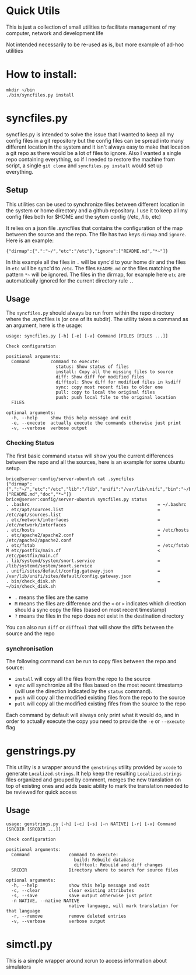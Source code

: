 # Quick Utils

This is just a collection of small utilities to facilitate management of my computer, network and development life

Not intended necessarily to be re-used as is, but more example of ad-hoc utilities

# How to install:

```
mkdir ~/bin
./bin/syncfiles.py install
```

# syncfiles.py

syncfiles.py is intended to solve the issue that I wanted to keep all my config files in a git repository but the config files can be spread into many different location in the system and it isn't always easy to make that location a git repo as there would be a lot of files to ignore. Also I wanted a single repo containing everything, so if I needed to restore the machine from script, a single `git clone` and `syncfiles.py install` would set up everything.

## Setup

This utilities can be used to synchronize files between different location in the system or home directory and a github repository. I use it to keep all my config files both for $HOME and the sytem config (/etc, /lib, etc)

It relies on a json file .syncfiles that contains the configuration of the map between the source and the repo. The file has two keys `dirmap` and `ignore`. Here is an example:

```
{"dirmap":{".":"~/","etc":"/etc"},"ignore":["README.md","*~"]}
```

In this example all the files in `.` will be sync'd to your home dir and the files in `etc` will be sync'd to `/etc`. The files `README.md` or the files matching the pattern `*~` will be ignored. The files in the dirmap, for example here `etc` are automatically ignored for the current directory rule `.`.

## Usage

The `syncfiles.py` should always be run from within the repo directory where the .syncfiles is (or one of its subdir). The utility takes a command as an argument, here is the usage:

```
usage: syncfiles.py [-h] [-e] [-v] Command [FILES [FILES ...]]

Check configuration

positional arguments:
  Command        command to execute:
                   status: Show status of files
                   install: Copy all the missing files to source
                   diff: Show diff for modified files
                   difftool: Show diff for modified files in ksdiff
                   sync: copy most recent files to older one
                   pull: copy to local the original files
                   push: push local file to the original location
  FILES

optional arguments:
  -h, --help     show this help message and exit
  -e, --execute  actually execute the commands otherwise just print
  -v, --verbose  verbose output
```

### Checking Status

The first basic command `status` will show you the current differences between the repo and all the sources, here is an example for some ubuntu setup.

```
brice@server:config/server-ubuntu% cat .syncfiles
{"dirmap":{".":"~/","etc":"/etc","lib":"/lib","unifi":"/var/lib/unifi","bin":"~/bin"},"ignore":["README.md","doc","*~"]}
brice@server:config/server-ubuntu% syncfiles.py status
. .bashrc                                                 = ~/.bashrc
. etc/apt/sources.list                                    = /etc/apt/sources.list
. etc/network/interfaces                                  = /etc/network/interfaces
. etc/hosts                                               = /etc/hosts
. etc/apache2/apache2.conf                                = /etc/apache2/apache2.conf
. etc/fstab                                               = /etc/fstab
M etc/postfix/main.cf                                     < /etc/postfix/main.cf
. lib/systemd/system/snort.service                        = /lib/systemd/system/snort.service
. unifi/sites/default/config.gateway.json                 = /var/lib/unifi/sites/default/config.gateway.json
. bin/check_disk.sh                                       = ~/bin/check_disk.sh
```

* `.` means the files are the same
* `M` means the files are difference and the `<` or `>` indicates which direction should a sync copy the files (based on most recent timestamp)
* `?` means the files in the repo does not exist in the destination directory

You can also run `diff` or `difftool` that will show the diffs between the source and the repo

### synchronisation

The following command can be run to copy files between the repo and source:

* `install` will copy all the files from the repo to the source
* `sync` will synchronize all the files based on the most recent timestamp (will use the direction indicated by the `status` command).
* `push` will copy all the modified existing files from the repo to the source
* `pull` will copy all the modified existing fifes from the source to the repo

Each command by default will always only print what it would do, and in order to actually execute the copy you need to provide the `-e` or `--execute` flag

# genstrings.py

This utility is a wrapper around the `genstrings` utility provided by `xcode` to generate `Localized.strings`. It help keep the resulting `Localized.strings` files organized and grouped by comment, merges the new translation on top of existing ones and adds basic ability to mark the translation needed to be reviewed for quick access

## Usage

```
usage: genstrings.py [-h] [-c] [-s] [-n NATIVE] [-r] [-v] Command [SRCDIR [SRCDIR ...]]

Check configuration

positional arguments:
  Command               command to execute:
                          build: Rebuild database
                          difftool: Rebuild and diff changes
  SRCDIR                Directory where to search for source files

optional arguments:
  -h, --help            show this help message and exit
  -c, --clear           clear existing attributes
  -s, --save            save output otherwise just print
  -n NATIVE, --native NATIVE
                        native language, will mark translation for that language
  -r, --remove          remove deleted entries
  -v, --verbose         verbose output
```

# simctl.py

This is a simple wrapper around xcrun to access information about simulators


